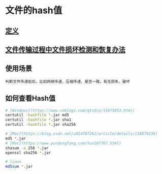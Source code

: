 # 文件的hash值
## [定义](https://product.pconline.com.cn/itbk/software/dnwt/1504/6325876.html)
## [文件传输过程中文件损坏检测和恢复办法](https://blog.csdn.net/weixin_35651191/article/details/119480612)    
## 使用场景
    判断文件传递前后，比如网络传递、压缩传递、是否一致，有无损失、破坏
## 如何查看Hash值
```sh
# [Windows](https://www.cnblogs.com/qtzd/p/15675853.html)
certutil -hashfile *.jar md5
certutil -hashfile *.jar sha1
certutil -hashfile *.jar sha256

# [Mac](https://blog.csdn.net/u014787262/article/details/118879236)
md5 *.jar
# [Mac](https://www.yundongfang.com/Yun107767.html)
shasum -a 256 *.jar
openssl sha256 *.jar

# linux
md5sum *.jar
```